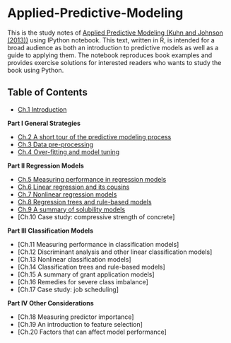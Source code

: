 Applied-Predictive-Modeling
===========================

This is the study notes of [Applied Predictive Modeling (Kuhn and Johnson (2013))](http://www.amazon.com/Applied-Predictive-Modeling-Max-Kuhn/dp/1461468485/ref=sr_1_1?ie=UTF8&qid=1415171098&sr=8-1&keywords=applied+predictive+modeling) using IPython notebook. This text, written in R, is intended for a broad audience as both an introduction to predictive models as well as a guide to applying them. The notebook reproduces book examples and provides exercise solutions for interested readers who wants to study the book using Python.

## Table of Contents

- [Ch.1 Introduction](http://nbviewer.ipython.org/github/leig/Applied-Predictive-Modeling-with-Python/blob/master/notebooks/Chapter%201.ipynb)

**Part I General Strategies**
- [Ch.2 A short tour of the predictive modeling process](http://nbviewer.ipython.org/github/leig/Applied-Predictive-Modeling-with-Python/blob/master/notebooks/Chapter%202.ipynb)
- [Ch.3 Data pre-processing](http://nbviewer.ipython.org/github/leig/Applied-Predictive-Modeling-with-Python/blob/master/notebooks/Chapter%203.ipynb)
- [Ch.4 Over-fitting and model tuning](http://nbviewer.ipython.org/github/leig/Applied-Predictive-Modeling-with-Python/blob/master/notebooks/Chapter%204.ipynb)

**Part II Regression Models**
- [Ch.5 Measuring performance in regression models](http://nbviewer.ipython.org/github/leig/Applied-Predictive-Modeling-with-Python/blob/master/notebooks/Chapter%205.ipynb)
- [Ch.6 Linear regression and its cousins](http://nbviewer.ipython.org/github/leig/Applied-Predictive-Modeling-with-Python/blob/master/notebooks/Chapter%206.ipynb)
- [Ch.7 Nonlinear regression models](http://nbviewer.ipython.org/github/leig/Applied-Predictive-Modeling-with-Python/blob/master/notebooks/Chapter%207.ipynb)
- [Ch.8 Regression trees and rule-based models](http://nbviewer.ipython.org/github/leig/Applied-Predictive-Modeling-with-Python/blob/master/notebooks/Chapter%208.ipynb)
- [Ch.9 A summary of solubility models](http://nbviewer.ipython.org/github/leig/Applied-Predictive-Modeling-with-Python/blob/master/notebooks/Chapter%209.ipynb)
- [Ch.10 Case study: compressive strength of concrete]

**Part III Classification Models**
- [Ch.11 Measuring performance in classification models]
- [Ch.12 Discriminant analysis and other linear classification models]
- [Ch.13 Nonlinear classification models]
- [Ch.14 Classification trees and rule-based models]
- [Ch.15 A summary of grant application models]
- [Ch.16 Remedies for severe class imbalance]
- [Ch.17 Case study: job scheduling]

**Part IV Other Considerations**
- [Ch.18 Measuring predictor importance]
- [Ch.19 An introduction to feature selection]
- [Ch.20 Factors that can affect model performance]
